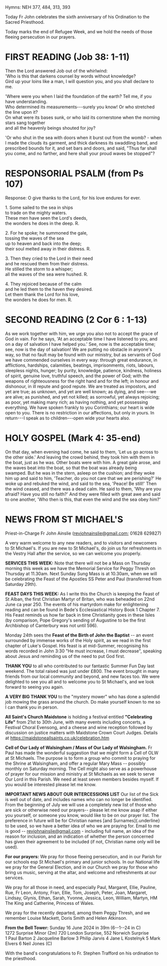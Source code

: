 Hymns: NEH 377, 484, 313, 393

Today Fr John celebrates the sixth anniversary of his Ordination to
the Sacred Priesthood.

Today marks the end of Refugee Week, and we hold the needs of those
fleeing persecution in our prayers.

# FIRST READING (Job 38: 1-11)

Then the Lord answered Job out of the whirlwind:\
'Who is this that darkens counsel by words without knowledge?\
Gird up your loins like a man, I will question you, and you shall declare to me.

'Where were you when I laid the foundation of the earth? Tell me, if you have understanding.\
Who determined its measurements---surely you know! Or who stretched the line upon it?\
On what were its bases sunk, or who laid its cornerstone when the morning stars sang together\
and all the heavenly beings shouted for joy?

'Or who shut in the sea with doors when it burst out from the womb? -
when I made the clouds its garment, and thick darkness its swaddling
band, and prescribed bounds for it, and set bars and doors, and said,
"Thus far shall you come, and no farther, and here shall your proud
waves be stopped"?

# RESPONSORIAL PSALM (from Ps 107)

Response: O give thanks to the Lord, for his love endures for ever.

1\. Some sailed to the sea in ships\
to trade on the mighty waters.\
These men have seen the Lord's deeds,\
the wonders he does in the deep. R.

2\. For he spoke; he summoned the gale,\
tossing the waves of the sea\
up to heaven and back into the deep;\
their soul melted away in their distress. R.

3\. Then they cried to the Lord in their need\
and he rescued them from their distress.\
He stilled the storm to a whisper;\
all the waves of the sea were hushed. R.

4\. They rejoiced because of the calm\
and he led them to the haven they desired.\
Let them thank the Lord for his love,\
the wonders he does for men. R.

# SECOND READING (2 Cor 6 : 1-13)

As we work together with him, we urge you also not to accept the
grace of God in vain. For he says, 'At an acceptable time I have
listened to you, and on a day of salvation I have helped you.'  See,
now is the acceptable time; see, now is the day of salvation! We are
putting no obstacle in anyone's way, so that no fault may be found
with our ministry, but as servants of God we have commended ourselves
in every way: through great endurance, in afflictions, hardships,
calamities, beatings, imprisonments, riots, labours, sleepless nights,
hunger; by purity, knowledge, patience, kindness, holiness of spirit,
genuine love, truthful speech, and the power of God; with the weapons
of righteousness for the right hand and for the left; in honour and
dishonour, in ill repute and good repute. We are treated as impostors,
and yet are true; as unknown, and yet are well known; as dying, and
see---we are alive; as punished, and yet not killed; as sorrowful,
yet always rejoicing; as poor, yet making many rich; as having nothing,
and yet possessing everything. We have spoken frankly to you Corinthians;
our heart is wide open to you. There is no restriction in our affections,
but only in yours. In return---I speak as to children---open wide your
hearts also.

# HOLY GOSPEL (Mark 4: 35-end)

On that day, when evening had come, he said to them, 'Let us go across
to the other side.' And leaving the crowd behind, they took him with
them in the boat, just as he was. Other boats were with him. A great
gale arose, and the waves beat into the boat, so that the boat was
already being swamped. But he was in the stern, asleep on the cushion;
and they woke him up and said to him, 'Teacher, do you not care that we
are perishing?' He woke up and rebuked the wind, and said to the sea,
'Peace! Be still!' Then the wind ceased, and there was a dead calm. He
said to them, 'Why are you afraid? Have you still no faith?' And they
were filled with great awe and said to one another, 'Who then is this,
that even the wind and the sea obey him?'

# NEWS FROM ST MICHAEL'S

Priest-in-Charge Fr John Ainslie
([revjohnainslie@gmail.com](mailto:revjohnainslie@gmail.com); 01628 629827)

A very warm welcome to any new readers, and to visitors and
newcomers to St Michael's. If you are new to St Michael's, do join us
for refreshments in the Vestry Hall after the service, so we can welcome
you properly.

**SERVICES THIS WEEK:** Note that there will not be a Mass on Thursday
morning this week as we have the Memorial Service for Peggy Thresh on
Thursday at 11.30am. Next Sunday Sung Mass is at 10.30am, when we
will be celebrating the Feast of the Apostles SS Peter and Paul
(transferred from Saturday 29th).

**FEAST DAYS THIS WEEK:** As I write this the Church is keeping the
Feast of St Alban, the first Christian Martyr of Britan, who was
beheaded on 22nd June ca year 250. The events of his martyrdom make
for enlightening reading and can be found in Bede's Ecclesiastical
History Book 1 Chapter 7. His Feast reminds us how far back in time
Christianity goes in these Isles (by comparison, Pope Gregory's sending
of Augustine to be the first Archbishop of Canterbury was not until
596).

Monday 24th sees the **Feast of the Birth of John the Baptist** -- an
event surrounded by immense works of the Holy spirit, as we read in the
first chapter of Luke's Gospel. His feast is at mid-Summer, recognising
his words recorded in John 3:30 "He must increase, I must decrease",
speaking about Jesus and reminding us of the need to put God first.

**THANK YOU** to all who contributed to our fantastic Summer Fun Day
last weekend. The total raised was just under £800. The event brought in
many friends from our local community and beyond, and new faces too. We
were delighted to see you all and to welcome you to St Michael's, and we
look forward to seeing you again.

**A VERY BIG THANK YOU** to the "mystery mower" who has done a
splendid job mowing the grass around the church. Do make yourself known
to me so I can thank you in person.

**All Saint's Church Maidstone** is holding a festival entitled
**"Celebrating Life"** from 21st to 30th June, with many events
including concerts, a Festival Choral Evensong, and a cheese and wine
reception followed by discussion on justice matters with Maidstone Crown
Court Judges. Details at
https://maidstoneallsaints.co.uk/celebration.htm

**Cell of Our Lady of Walsingham / Mass of Our Lady of Walsingham.** Fr
Paul has made the wonderful suggestion that we might form a Cell of OLW
at St Michaels. The purpose is to form a group who commit to praying for
the Shrine at Walsingham, and offer a regular Mary Mass -- possibly
monthly on Saturday morning. The Cell might also serve as a powerhouse
of prayer for our mission and ministry at St Michaels as we seek to
serve Our Lord in this Parish. We need at least seven members besides
myself. If you would be interested please let me know.

**IMPORTANT NEWS ABOUT OUR INTERCESSIONS LIST** Our list of the Sick is
well out of date, and includes names who can no longer be identified.
From the beginning of July we will use a completely new list of those
who are sick or otherwise need our prayers-- please let me know asap if
either you yourself, or someone you know, would like to be on our prayer
list. The preference in future will be for Christian names [and
Surnames]{.underline} to be used, so we have a better idea of who we are
praying for. Email to me is good -- <revjohnainslie@gmail.com> -
including full name, an idea of the reason for inclusion, and an
indication of whether the person concerned has given their agreement to
be included (if not, Christian name only will be used).

**For our prayers:** We pray for those fleeing persecution, and in our
Parish for our schools esp St Michael's primary and junior schools. In
our National life we pray for the General Election, and in our Church we
pray for those who bring us music, serving at the altar, and welcome and
refreshments at our services.

We pray for all those in need, and especially Paul, Margaret, Ellie,
Pauline, Rue, Fr Leon, Antony, Fran, Ellie, Tom, Joseph, Peter, Joan,
Margaret, Lindsay, Glynis, Ethan, Sarah, Yvonne, Jessica, Leon, William,
Martyn, HM The King and Catherine, Princess of Wales.

We pray for the recently departed, among them Peggy Thresh, and we
remember Louise Mackett, Doris Smith and Helen Atkinson.

**From the Bell Tower:** Sunday 16 June 2024 in 39m (6--1--24 in C)\
1272 Surprise Minor (2m) 720 London Surprise, 552 Norwich Surprise\
1 Paul Barton 2 Jacqueline Barlow 3 Philip Jarvis 4 Jane L Kostelnyk 5
Mark Elvers 6 Neil Jones (C)

With the band's congratulations to Fr. Stephen Trafford on his
ordination to the priesthood.
